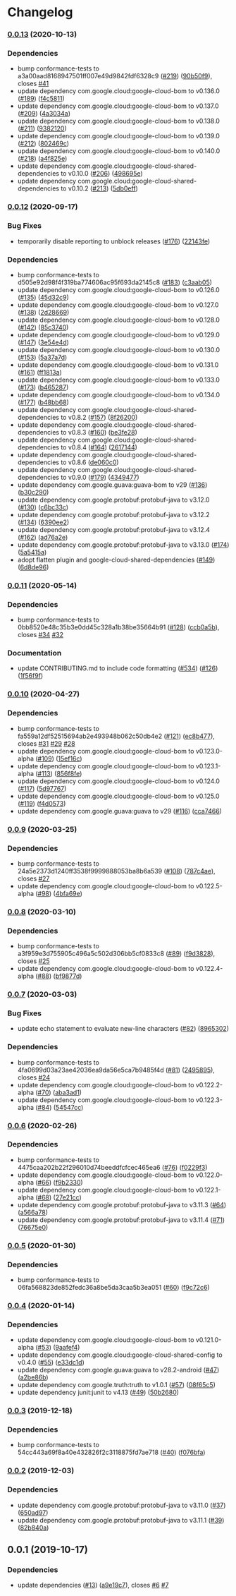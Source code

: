 # Changelog

### [0.0.13](https://www.github.com/googleapis/java-conformance-tests/compare/v0.0.12...v0.0.13) (2020-10-13)


### Dependencies

* bump conformance-tests to a3a00aad8168947501ff007e49d9842fdf6328c9 ([#219](https://www.github.com/googleapis/java-conformance-tests/issues/219)) ([90b50f9](https://www.github.com/googleapis/java-conformance-tests/commit/90b50f95b809f3620f7509be048cd4b787605ada)), closes [#41](https://www.github.com/googleapis/java-conformance-tests/issues/41)
* update dependency com.google.cloud:google-cloud-bom to v0.136.0 ([#189](https://www.github.com/googleapis/java-conformance-tests/issues/189)) ([f4c5811](https://www.github.com/googleapis/java-conformance-tests/commit/f4c58115a3bec755971b6b6728290e59acefa20f))
* update dependency com.google.cloud:google-cloud-bom to v0.137.0 ([#209](https://www.github.com/googleapis/java-conformance-tests/issues/209)) ([4a3034a](https://www.github.com/googleapis/java-conformance-tests/commit/4a3034a5a5d166764d11bf9f69b326ac34d11943))
* update dependency com.google.cloud:google-cloud-bom to v0.138.0 ([#211](https://www.github.com/googleapis/java-conformance-tests/issues/211)) ([9382120](https://www.github.com/googleapis/java-conformance-tests/commit/9382120bf5d80556bd177fd788cf71f53bc81a84))
* update dependency com.google.cloud:google-cloud-bom to v0.139.0 ([#212](https://www.github.com/googleapis/java-conformance-tests/issues/212)) ([802469c](https://www.github.com/googleapis/java-conformance-tests/commit/802469caab2e34a939db3c03f4e38de2d5885635))
* update dependency com.google.cloud:google-cloud-bom to v0.140.0 ([#218](https://www.github.com/googleapis/java-conformance-tests/issues/218)) ([a4f825e](https://www.github.com/googleapis/java-conformance-tests/commit/a4f825eb5e1e1e1760727779a5419ce3922fe558))
* update dependency com.google.cloud:google-cloud-shared-dependencies to v0.10.0 ([#206](https://www.github.com/googleapis/java-conformance-tests/issues/206)) ([498695e](https://www.github.com/googleapis/java-conformance-tests/commit/498695e26d605404d00a71520c1bf49007771ff4))
* update dependency com.google.cloud:google-cloud-shared-dependencies to v0.10.2 ([#213](https://www.github.com/googleapis/java-conformance-tests/issues/213)) ([5db0eff](https://www.github.com/googleapis/java-conformance-tests/commit/5db0efff28aeace353954b2b67f214bb2eee5843))

### [0.0.12](https://www.github.com/googleapis/java-conformance-tests/compare/v0.0.11...v0.0.12) (2020-09-17)


### Bug Fixes

* temporarily disable reporting to unblock releases ([#176](https://www.github.com/googleapis/java-conformance-tests/issues/176)) ([22143fe](https://www.github.com/googleapis/java-conformance-tests/commit/22143fefc5c82b85665d75054cdb12de0d27d203))


### Dependencies

* bump conformance-tests to d505e92d98f4f319ba774606ac95f693da2145c8 ([#183](https://www.github.com/googleapis/java-conformance-tests/issues/183)) ([c3aab05](https://www.github.com/googleapis/java-conformance-tests/commit/c3aab0538295043c125be3a87aa3f212d8406237))
* update dependency com.google.cloud:google-cloud-bom to v0.126.0 ([#135](https://www.github.com/googleapis/java-conformance-tests/issues/135)) ([45d32c9](https://www.github.com/googleapis/java-conformance-tests/commit/45d32c92b7cb9e629febc970f85f09fd29c56d25))
* update dependency com.google.cloud:google-cloud-bom to v0.127.0 ([#138](https://www.github.com/googleapis/java-conformance-tests/issues/138)) ([2d28669](https://www.github.com/googleapis/java-conformance-tests/commit/2d28669ccf79df184af6c561a2940615224f9af5))
* update dependency com.google.cloud:google-cloud-bom to v0.128.0 ([#142](https://www.github.com/googleapis/java-conformance-tests/issues/142)) ([85c3740](https://www.github.com/googleapis/java-conformance-tests/commit/85c3740ed694d457789573f8b30294dfb927b6ac))
* update dependency com.google.cloud:google-cloud-bom to v0.129.0 ([#147](https://www.github.com/googleapis/java-conformance-tests/issues/147)) ([3e54e4d](https://www.github.com/googleapis/java-conformance-tests/commit/3e54e4d9657bf6bbf63568d30f3c07deb43e6c47))
* update dependency com.google.cloud:google-cloud-bom to v0.130.0 ([#153](https://www.github.com/googleapis/java-conformance-tests/issues/153)) ([5a37a7d](https://www.github.com/googleapis/java-conformance-tests/commit/5a37a7d231a21b00a26bd1875fb67227740e51ec))
* update dependency com.google.cloud:google-cloud-bom to v0.131.0 ([#161](https://www.github.com/googleapis/java-conformance-tests/issues/161)) ([ff1813a](https://www.github.com/googleapis/java-conformance-tests/commit/ff1813a3320384618b7843a5aa5eff1bed7ec66b))
* update dependency com.google.cloud:google-cloud-bom to v0.133.0 ([#173](https://www.github.com/googleapis/java-conformance-tests/issues/173)) ([b465287](https://www.github.com/googleapis/java-conformance-tests/commit/b465287632a473d4f6822bfff65400ef5200db72))
* update dependency com.google.cloud:google-cloud-bom to v0.134.0 ([#177](https://www.github.com/googleapis/java-conformance-tests/issues/177)) ([b48bb68](https://www.github.com/googleapis/java-conformance-tests/commit/b48bb688eec9ebf052d5dac3091d3c6320ca12f5))
* update dependency com.google.cloud:google-cloud-shared-dependencies to v0.8.2 ([#157](https://www.github.com/googleapis/java-conformance-tests/issues/157)) ([8f26200](https://www.github.com/googleapis/java-conformance-tests/commit/8f262007d325dc3b11d368da88345bd7719db29d))
* update dependency com.google.cloud:google-cloud-shared-dependencies to v0.8.3 ([#160](https://www.github.com/googleapis/java-conformance-tests/issues/160)) ([be3fe28](https://www.github.com/googleapis/java-conformance-tests/commit/be3fe285f31241f95b081696e664ec191794d5c5))
* update dependency com.google.cloud:google-cloud-shared-dependencies to v0.8.4 ([#164](https://www.github.com/googleapis/java-conformance-tests/issues/164)) ([2617144](https://www.github.com/googleapis/java-conformance-tests/commit/261714493b21754ad08423ddb44d3162c50f8a10))
* update dependency com.google.cloud:google-cloud-shared-dependencies to v0.8.6 ([de060c0](https://www.github.com/googleapis/java-conformance-tests/commit/de060c01afd045b93a6eca2254643ba0d9dd6cac))
* update dependency com.google.cloud:google-cloud-shared-dependencies to v0.9.0 ([#179](https://www.github.com/googleapis/java-conformance-tests/issues/179)) ([4349477](https://www.github.com/googleapis/java-conformance-tests/commit/43494775892d8799ad4892d7f9fd6447f10bed05))
* update dependency com.google.guava:guava-bom to v29 ([#136](https://www.github.com/googleapis/java-conformance-tests/issues/136)) ([b30c290](https://www.github.com/googleapis/java-conformance-tests/commit/b30c290d27aa41418d76793066e8e01b8ba60010))
* update dependency com.google.protobuf:protobuf-java to v3.12.0 ([#130](https://www.github.com/googleapis/java-conformance-tests/issues/130)) ([c6bc33c](https://www.github.com/googleapis/java-conformance-tests/commit/c6bc33c5be530ea735dfa2e0c7da444d1c18d162))
* update dependency com.google.protobuf:protobuf-java to v3.12.2 ([#134](https://www.github.com/googleapis/java-conformance-tests/issues/134)) ([6390ee2](https://www.github.com/googleapis/java-conformance-tests/commit/6390ee28cf7129587e01f70ad3d870fd8d022617))
* update dependency com.google.protobuf:protobuf-java to v3.12.4 ([#162](https://www.github.com/googleapis/java-conformance-tests/issues/162)) ([ad76a2e](https://www.github.com/googleapis/java-conformance-tests/commit/ad76a2eddcd7239b0551283dbd9399c3dc397c9b))
* update dependency com.google.protobuf:protobuf-java to v3.13.0 ([#174](https://www.github.com/googleapis/java-conformance-tests/issues/174)) ([5a5415a](https://www.github.com/googleapis/java-conformance-tests/commit/5a5415a1dea083b5363cd7e64e6cf311d08d2a3a))
* adopt flatten plugin and google-cloud-shared-dependencies ([#149](https://www.github.com/googleapis/java-conformance-tests/issues/149)) ([6d8de96](https://www.github.com/googleapis/java-conformance-tests/commit/6d8de9694d2ec37f8cc29cc97304480a2d5ec426))

### [0.0.11](https://www.github.com/googleapis/java-conformance-tests/compare/v0.0.10...v0.0.11) (2020-05-14)


### Dependencies

* bump conformance-tests to 0bb8520e48c35b3e0dd45c328a1b38be35664b91 ([#128](https://www.github.com/googleapis/java-conformance-tests/issues/128)) ([ccb0a5b](https://www.github.com/googleapis/java-conformance-tests/commit/ccb0a5b75d978b608d06fa33c81b1480cf41271c)), closes [#34](https://www.github.com/googleapis/java-conformance-tests/issues/34) [#32](https://www.github.com/googleapis/java-conformance-tests/issues/32)


### Documentation

* update CONTRIBUTING.md to include code formatting ([#534](https://www.github.com/googleapis/java-conformance-tests/issues/534)) ([#126](https://www.github.com/googleapis/java-conformance-tests/issues/126)) ([1f56f9f](https://www.github.com/googleapis/java-conformance-tests/commit/1f56f9f0f879bf1a37b49396bc90ccdce515d4df))

### [0.0.10](https://www.github.com/googleapis/java-conformance-tests/compare/v0.0.9...v0.0.10) (2020-04-27)


### Dependencies

* bump conformance-tests to fa559a12df52515694ab2e493948b062c50db4e2 ([#121](https://www.github.com/googleapis/java-conformance-tests/issues/121)) ([ec8b477](https://www.github.com/googleapis/java-conformance-tests/commit/ec8b477ec1b14d5cb4ad8f12242ff610befed5c2)), closes [#31](https://www.github.com/googleapis/java-conformance-tests/issues/31) [#29](https://www.github.com/googleapis/java-conformance-tests/issues/29) [#28](https://www.github.com/googleapis/java-conformance-tests/issues/28)
* update dependency com.google.cloud:google-cloud-bom to v0.123.0-alpha ([#109](https://www.github.com/googleapis/java-conformance-tests/issues/109)) ([15ef16c](https://www.github.com/googleapis/java-conformance-tests/commit/15ef16c76b14a715bf68bd79f03129ed0ef2d476))
* update dependency com.google.cloud:google-cloud-bom to v0.123.1-alpha ([#113](https://www.github.com/googleapis/java-conformance-tests/issues/113)) ([856f8fe](https://www.github.com/googleapis/java-conformance-tests/commit/856f8fe15f81deeff4ea8be6c3e88fe77ef4d4d6))
* update dependency com.google.cloud:google-cloud-bom to v0.124.0 ([#117](https://www.github.com/googleapis/java-conformance-tests/issues/117)) ([5d97767](https://www.github.com/googleapis/java-conformance-tests/commit/5d97767c51d48560765090a04b3755a8667e80c5))
* update dependency com.google.cloud:google-cloud-bom to v0.125.0 ([#119](https://www.github.com/googleapis/java-conformance-tests/issues/119)) ([f4d0573](https://www.github.com/googleapis/java-conformance-tests/commit/f4d057329ba1ccaf38cb588d46e8fb9425043f39))
* update dependency com.google.guava:guava to v29 ([#116](https://www.github.com/googleapis/java-conformance-tests/issues/116)) ([cca7466](https://www.github.com/googleapis/java-conformance-tests/commit/cca7466d99e9cf4dac758dcdb3ef39dfc9bedf35))

### [0.0.9](https://www.github.com/googleapis/java-conformance-tests/compare/v0.0.8...v0.0.9) (2020-03-25)


### Dependencies

* bump conformance-tests to 24a5e2373d1240ff3538f9999888053ba8b6a539 ([#108](https://www.github.com/googleapis/java-conformance-tests/issues/108)) ([787c4ae](https://www.github.com/googleapis/java-conformance-tests/commit/787c4ae1c6b01d7b5916e6fd2f09d2618fdae022)), closes [#27](https://www.github.com/googleapis/java-conformance-tests/issues/27)
* update dependency com.google.cloud:google-cloud-bom to v0.122.5-alpha ([#98](https://www.github.com/googleapis/java-conformance-tests/issues/98)) ([4bfa69e](https://www.github.com/googleapis/java-conformance-tests/commit/4bfa69e2fbbd6585e8a3e1d649e55cfc95c5101c))

### [0.0.8](https://www.github.com/googleapis/java-conformance-tests/compare/v0.0.7...v0.0.8) (2020-03-10)


### Dependencies

* bump conformance-tests to a3f959e3d755905c496a5c502d306bb5cf0833c8 ([#89](https://www.github.com/googleapis/java-conformance-tests/issues/89)) ([f9d3828](https://www.github.com/googleapis/java-conformance-tests/commit/f9d3828e27b3a8c5afd508c9efb8aef3d43fd619)), closes [#25](https://www.github.com/googleapis/java-conformance-tests/issues/25)
* update dependency com.google.cloud:google-cloud-bom to v0.122.4-alpha ([#88](https://www.github.com/googleapis/java-conformance-tests/issues/88)) ([bf9877d](https://www.github.com/googleapis/java-conformance-tests/commit/bf9877dd85fabd2e5cde6028a9dee4806d14a214))

### [0.0.7](https://www.github.com/googleapis/java-conformance-tests/compare/v0.0.6...v0.0.7) (2020-03-03)


### Bug Fixes

* update echo statement to evaluate new-line characters ([#82](https://www.github.com/googleapis/java-conformance-tests/issues/82)) ([8965302](https://www.github.com/googleapis/java-conformance-tests/commit/89653025021ae3de2c01a47e50fa96a16ccf83a9))


### Dependencies

* bump conformance-tests to 4fa0699d03a23ae42036ea9da56e5ca7b9485f4d ([#81](https://www.github.com/googleapis/java-conformance-tests/issues/81)) ([2495895](https://www.github.com/googleapis/java-conformance-tests/commit/249589558a589a474ca2ab867f4824cb16cca4a1)), closes [#24](https://www.github.com/googleapis/java-conformance-tests/issues/24)
* update dependency com.google.cloud:google-cloud-bom to v0.122.2-alpha ([#70](https://www.github.com/googleapis/java-conformance-tests/issues/70)) ([aba3ad1](https://www.github.com/googleapis/java-conformance-tests/commit/aba3ad110988b19bd6b7d6512f828f33b0fd4222))
* update dependency com.google.cloud:google-cloud-bom to v0.122.3-alpha ([#84](https://www.github.com/googleapis/java-conformance-tests/issues/84)) ([54547cc](https://www.github.com/googleapis/java-conformance-tests/commit/54547cc64715cc73fad0c651ab5be778df41e16a))

### [0.0.6](https://www.github.com/googleapis/java-conformance-tests/compare/v0.0.5...v0.0.6) (2020-02-26)


### Dependencies

* bump conformance-tests to 4475caa202b22f296010d74beeddfcfcec465ea6 ([#76](https://www.github.com/googleapis/java-conformance-tests/issues/76)) ([f0229f3](https://www.github.com/googleapis/java-conformance-tests/commit/f0229f33f8e9039f71c6258602f87af2a62e48ad))
* update dependency com.google.cloud:google-cloud-bom to v0.122.0-alpha ([#66](https://www.github.com/googleapis/java-conformance-tests/issues/66)) ([f9b2330](https://www.github.com/googleapis/java-conformance-tests/commit/f9b2330709286f6be621bf0305a4ca5c30b01819))
* update dependency com.google.cloud:google-cloud-bom to v0.122.1-alpha ([#68](https://www.github.com/googleapis/java-conformance-tests/issues/68)) ([27e21cc](https://www.github.com/googleapis/java-conformance-tests/commit/27e21cc2c92208822a6bcfb6476fed0f0fe877e6))
* update dependency com.google.protobuf:protobuf-java to v3.11.3 ([#64](https://www.github.com/googleapis/java-conformance-tests/issues/64)) ([a566a78](https://www.github.com/googleapis/java-conformance-tests/commit/a566a7881b02a24b19dc7dc8f6032532188ebbd6))
* update dependency com.google.protobuf:protobuf-java to v3.11.4 ([#71](https://www.github.com/googleapis/java-conformance-tests/issues/71)) ([76675e0](https://www.github.com/googleapis/java-conformance-tests/commit/76675e0fd4f7bd5a7666516340b7c54599e9a590))

### [0.0.5](https://www.github.com/googleapis/java-conformance-tests/compare/v0.0.4...v0.0.5) (2020-01-30)


### Dependencies

* bump conformance-tests to 06fa568823de852fedc36a8be5da3caa5b3ea051 ([#60](https://www.github.com/googleapis/java-conformance-tests/issues/60)) ([f9c72c6](https://www.github.com/googleapis/java-conformance-tests/commit/f9c72c6ea057c0768d287b4bd44269b9dcede43c))

### [0.0.4](https://www.github.com/googleapis/java-conformance-tests/compare/v0.0.3...v0.0.4) (2020-01-14)


### Dependencies

* update dependency com.google.cloud:google-cloud-bom to v0.121.0-alpha ([#53](https://www.github.com/googleapis/java-conformance-tests/issues/53)) ([9aafef4](https://www.github.com/googleapis/java-conformance-tests/commit/9aafef40f215df42d529ca7a2f7cb22c49ed13df))
* update dependency com.google.cloud:google-cloud-shared-config to v0.4.0 ([#55](https://www.github.com/googleapis/java-conformance-tests/issues/55)) ([e33dc1d](https://www.github.com/googleapis/java-conformance-tests/commit/e33dc1d18909be783a8a0d605c34d45fc4a4e6fb))
* update dependency com.google.guava:guava to v28.2-android ([#47](https://www.github.com/googleapis/java-conformance-tests/issues/47)) ([a2be86b](https://www.github.com/googleapis/java-conformance-tests/commit/a2be86b0b1c723e5c36dd13d782f4edde684fea1))
* update dependency com.google.truth:truth to v1.0.1 ([#57](https://www.github.com/googleapis/java-conformance-tests/issues/57)) ([08f65c5](https://www.github.com/googleapis/java-conformance-tests/commit/08f65c52d0e9e77e81587326e9194d4d1fe11173))
* update dependency junit:junit to v4.13 ([#49](https://www.github.com/googleapis/java-conformance-tests/issues/49)) ([50b2680](https://www.github.com/googleapis/java-conformance-tests/commit/50b26808d97e64c98fdb8c6a630592d71bbcc82c))

### [0.0.3](https://www.github.com/googleapis/java-conformance-tests/compare/v0.0.2...v0.0.3) (2019-12-18)


### Dependencies

* bump conformance-tests to 54cc443a69f8a40e432826f2c3118875fd7ae718 ([#40](https://www.github.com/googleapis/java-conformance-tests/issues/40)) ([f076bfa](https://www.github.com/googleapis/java-conformance-tests/commit/f076bfa0ee390479af6c73751080d8e535ee1ab1))

### [0.0.2](https://www.github.com/googleapis/java-conformance-tests/compare/v0.0.1...v0.0.2) (2019-12-03)


### Dependencies

* update dependency com.google.protobuf:protobuf-java to v3.11.0 ([#37](https://www.github.com/googleapis/java-conformance-tests/issues/37)) ([650ad97](https://www.github.com/googleapis/java-conformance-tests/commit/650ad977e0e0ddf6fe1eee0857f8d1bcc0bf04e9))
* update dependency com.google.protobuf:protobuf-java to v3.11.1 ([#39](https://www.github.com/googleapis/java-conformance-tests/issues/39)) ([82b840a](https://www.github.com/googleapis/java-conformance-tests/commit/82b840a8f84a73674049073f74640167a9c6d82c))

## 0.0.1 (2019-10-17)


### Dependencies

* update dependencies ([#13](https://www.github.com/googleapis/java-conformance-tests/issues/13)) ([a9e19c7](https://www.github.com/googleapis/java-conformance-tests/commit/a9e19c7f34fec3551e2a665093d64ec0c664d90c)), closes [#6](https://www.github.com/googleapis/java-conformance-tests/issues/6) [#7](https://www.github.com/googleapis/java-conformance-tests/issues/7)
